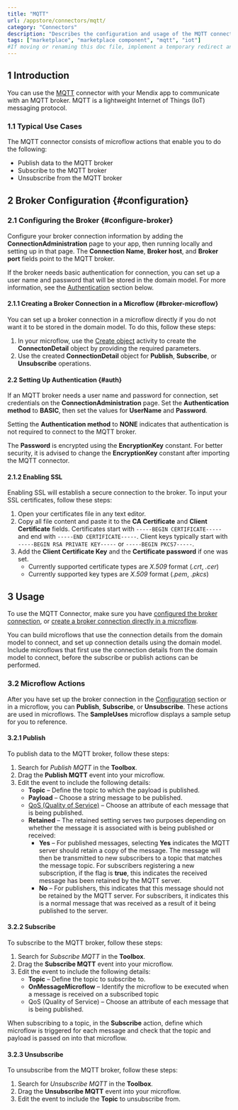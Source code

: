```yaml
---
title: "MQTT"
url: /appstore/connectors/mqtt/
category: "Connectors"
description: "Describes the configuration and usage of the MQTT connector, which is available in the Mendix Marketplace."
tags: ["marketplace", "marketplace component", "mqtt", "iot"]
#If moving or renaming this doc file, implement a temporary redirect and let the respective team know they should update the URL in the product. See Mapping to Products for more details. 
---
```


## 1 Introduction

You can use the [MQTT](https://marketplace.mendix.com/link/component/119508) connector with your Mendix app to communicate with an MQTT broker. MQTT is a lightweight Internet of Things (IoT) messaging protocol. 

### 1.1 Typical Use Cases

The MQTT connector consists of microflow actions that enable you to do the following:

* Publish data to the MQTT broker
* Subscribe to the MQTT broker 
* Unsubscribe from the MQTT broker


## 2 Broker Configuration {#configuration}

### 2.1 Configuring the Broker {#configure-broker}

Configure your broker connection information by adding the **ConnectionAdministration** page to your app, then running locally and setting up in that page. The **Connection Name**, **Broker host**, and **Broker port** fields point to the MQTT broker. 

If the broker needs basic authentication for connection, you can set up a user name and password that will be stored in the domain model. For more information, see the [Authentication](#auth) section below.

#### 2.1.1 Creating a Broker Connection in a Microflow {#broker-microflow}

You can set up a broker connection in a microflow directly if you do not want it to be stored in the domain model. To do this, follow these steps:

1. In your microflow, use the [Create object](/refguide/create-object/) activity to create the **ConnectonDetail** object by providing the required parameters.
2. Use the created **ConnectionDetail** object for **Publish**, **Subscribe**, or **Unsubscribe** operations.

#### 2.2 Setting Up Authentication {#auth}

If an MQTT broker needs a user name and password for connection, set credentials on the **ConnectionAdministration** page. Set the **Authentication method** to **BASIC**, then set the values for **UserName** and **Password**.

Setting the **Authentication method** to **NONE** indicates that authentication is not required to connect to the MQTT broker. 

The **Password** is encrypted using the **EncryptionKey** constant. For better security, it is advised to change the **EncryptionKey** constant after importing the MQTT connector.

#### 2.1.2 Enabling SSL

Enabling SSL will establish a secure connection to the broker. To input your SSL certificates, follow these steps:

1. Open your certificates file in any text editor. 
2. Copy all file content and paste it to the **CA Certificate** and **Client Certificate** fields. Certificates start with `-----BEGIN CERTIFICATE-----` and end with `-----END CERTIFICATE-----`. Client keys typically start with `-----BEGIN RSA PRIVATE KEY-----` or `-----BEGIN PKCS7-----`.
3. Add the **Client Certificate Key** and the **Certificate password** if one was set.
    * Currently supported certificate types are *X.509* format (*.crt*, *.cer*)
    * Currently supported key types are *X.509* format (*.pem*, *.pkcs*)

## 3 Usage

To use the MQTT Connector, make sure you have [configured the broker connection](#configure-broker), or [create a broker connection directly in a microflow](#broker-microflow). 

You can build microflows that use the connection details from the domain model to connect, and set up connection details using the domain model. Include microflows that first use the connection details from the domain model to connect, before the subscribe or publish actions can be performed.

### 3.2 Microflow Actions

After you have set up the broker connection in the [Configuration](#configuration) section or in a microflow, you can **Publish**, **Subscribe**, or **Unsubscribe**. These actions are used in microflows. The **SampleUses** microflow displays a sample setup for you to reference.

#### 3.2.1 Publish

To publish data to the MQTT broker, follow these steps:

1. Search for *Publish MQTT* in the **Toolbox**.
2. Drag the **Publish MQTT** event into your microflow.
3. Edit the event to include the following details:
    * **Topic** – Define the topic to which the payload is published.
    * **Payload** – Choose a string message to be published.
    * [QoS (Quality of Service)](https://www.eclipse.org/paho/files/mqttdoc/MQTTClient/html/qos.html) – Choose an attribute of each message that is being published.
    * **Retained** – The retained setting serves two purposes depending on whether the message it is associated with is being published or received:
        * **Yes** – For published messages, selecting **Yes** indicates  the MQTT server should retain a copy of the message. The message will then be transmitted to new subscribers to a topic that matches the message topic. For subscribers registering a new subscription, if the flag is **true**, this indicates the received message has been retained by the MQTT server.
        *  **No** – For publishers, this indicates that this message should not be retained by the MQTT server. For subscribers, it indicates this is a normal message that was received as a result of it being published to the server.

#### 3.2.2 Subscribe

To subscribe to the MQTT broker, follow these steps:

1. Search for *Subscribe MQTT* in the **Toolbox**.
2. Drag the **Subscribe MQTT** event into your microflow.
3. Edit the event to include the following details:
    * **Topic** – Define the topic to subscribe to.
    * **OnMessageMicroflow** – Identify the microflow to be executed when a message is received on a subscribed topic
    * QoS (Quality of Service) – Choose an attribute of each message that is being published.

When subscribing to a topic, in the **Subscribe** action, define which microflow is triggered for each message and check that the topic and payload is passed on into that microflow.

#### 3.2.3 Unsubscribe

To unsubscribe from the MQTT broker, follow these steps:

1. Search for *Unsubscribe MQTT* in the **Toolbox**.
2. Drag the **Unsubscribe MQTT** event into your microflow.
3. Edit the event to include the **Topic** to unsubscribe from.
